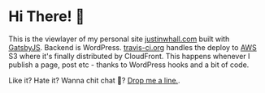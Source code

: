 # Hi There! 👋

This is the viewlayer of my personal site [justinwhall.com](https://justinwhall.com) built with [GatsbyJS](https://www.gatsbyjs.org/). Backend is WordPress. [travis-ci.org](https://travis-ci.org) handles the deploy to [AWS](https://aws.amazon.com/) S3 where it's finally distributed by CloudFront. This happens whenever I publish a page, post etc - thanks to WordPress hooks and a bit of code.

 Like it? Hate it? Wanna chit chat 🤗? [Drop me a line.](https://justinwhall.com/contact/).